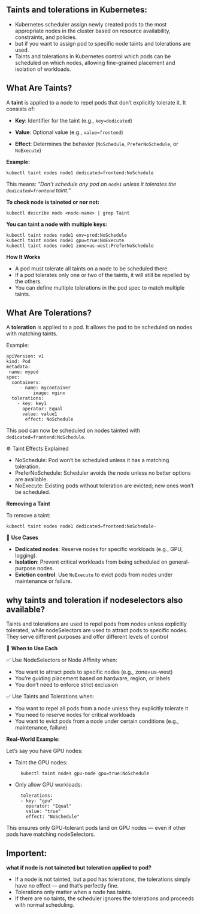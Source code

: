 Taints and tolerations in Kubernetes:
----------------------------------------
* Kubernetes scheduler  assign newly created pods to the most appropriate nodes in the cluster based on resource availability, constraints, and policies.
* but if you want to assign pod to specific node taints and tolerations are used.
* Taints and tolerations in Kubernetes control which pods can be scheduled on which nodes,  allowing fine-grained placement and isolation of workloads.


What Are Taints?
----------------

A **taint** is applied to a node to repel pods that don’t explicitly tolerate it. It consists of:

- **Key**:     Identifier for the taint (e.g., `key=dedicated`)
  
- **Value**:   Optional value (e.g., `value=frontend`)
  
- **Effect**:   Determines the behavior (`NoSchedule`, `PreferNoSchedule`, or `NoExecute`)

**Example:**

	kubectl taint nodes node1 dedicated=frontend:NoSchedule

This means: *“Don’t schedule any pod on `node1` unless it tolerates the `dedicated=frontend` taint.”*

**To check node is taineted or nor not:**

	kubectl describe node <node-name> | grep Taint

**You can taint a node with multiple keys:**

	kubectl taint nodes node1 env=prod:NoSchedule
	kubectl taint nodes node1 gpu=true:NoExecute
	kubectl taint nodes node1 zone=us-west:PreferNoSchedule
	
**How It Works**

- A pod must tolerate all taints on a node to be scheduled there.
- If a pod tolerates only one or two of the taints, it will still be repelled by the others.
- You can define multiple tolerations in the pod spec to match multiple taints.
  
What Are Tolerations?
---------------------

A **toleration** is applied to a pod. It allows the pod to be scheduled on nodes with matching taints.

Example:

    apiVersion: v1
	kind: Pod
	metadata:
 	 name: mypod
	spec:
 	  containers:
 		 - name: mycontainer
  			  image: nginx
	  tolerations:
		- key: key1
 		  operator: Equal
  		  value: value1
 		   effect: NoSchedule


This pod can now be scheduled on nodes tainted with `dedicated=frontend:NoSchedule`.

⚙️ Taint Effects Explained

* NoSchedule:      Pod won’t be scheduled unless it has a matching toleration.              
* PreferNoSchedule: Scheduler avoids the node unless no better options are available.     
* NoExecute: Existing pods without toleration are evicted; new ones won’t be scheduled.


**Removing a Taint**

To remove a taint:

	kubectl taint nodes node1 dedicated=frontend:NoSchedule-
 
🧠 **Use Cases**

- **Dedicated nodes**: Reserve nodes for specific workloads (e.g., GPU, logging).
- **Isolation**: Prevent critical workloads from being scheduled on general-purpose nodes.
- **Eviction control**: Use `NoExecute` to evict pods from nodes under maintenance or failure.

why taints and toleration if nodeselectors also available?
----------------------------------------------------------

Taints and tolerations are used to repel pods from nodes unless explicitly tolerated, while nodeSelectors are used to attract pods to specific nodes. They serve different purposes and offer different levels of control

🧠 **When to Use Each**

✅ Use NodeSelectors or Node Affinity when:

- You want to attract pods to specific nodes (e.g., zone=us-west)
- You’re guiding placement based on hardware, region, or labels
- You don’t need to enforce strict exclusion
  
✅ Use Taints and Tolerations when:

- You want to repel all pods from a node unless they explicitly tolerate it
- You need to reserve nodes for critical workloads
- You want to evict pods from a node under certain conditions (e.g., maintenance, failure)

**Real-World Example:**

Let’s say you have GPU nodes:

- Taint the GPU nodes:
  
 		kubectl taint nodes gpu-node gpu=true:NoSchedule
  
- Only allow GPU workloads:

		tolerations:
		- key: "gpu"
 	      operator: "Equal"
          value: "true"
          effect: "NoSchedule"

This ensures only GPU-tolerant pods land on GPU nodes — even if other pods have matching nodeSelectors.

Importent:
---------

**what if node is not taineted but toleration applied to pod?**

* If a node is not tainted, but a pod has tolerations, the tolerations simply have no effect — and that’s perfectly fine.
* Tolerations only matter when a node has taints.
* If there are no taints, the scheduler ignores the tolerations and proceeds with normal scheduling.
  

